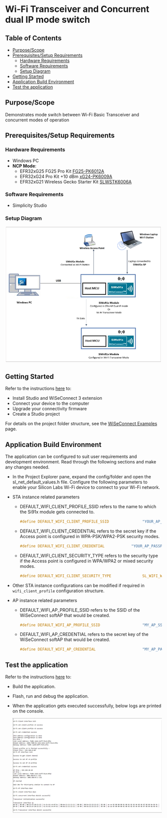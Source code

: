 # Wi-Fi Transceiver and Concurrent dual IP mode switch

## Table of Contents

- [Purpose/Scope](#purposescope)
- [Prerequisites/Setup Requirements](#prerequisitessetup-requirements)
  - [Hardware Requirements](#hardware-requirements)
  - [Software Requirements](#software-requirements)
  - [Setup Diagram](#setup-diagram)
- [Getting Started](#getting-started)
- [Application Build Environment](#application-build-environment)
- [Test the application](#test-the-application)

## Purpose/Scope
Demonstrates mode switch between Wi-Fi Basic Transceiver and concurrent modes of operation

## Prerequisites/Setup Requirements

### Hardware Requirements

- Windows PC
- **NCP Mode**:
  - EFR32xG25 FG25 Pro Kit [FG25-PK6012A](https://www.silabs.com/development-tools/wireless/proprietary/efr32fg25-pro-kit-fg25-pk6012a?tab=overview)
  - EFR32xG24 Pro Kit +10 dBm [xG24-PK6009A](https://www.silabs.com/development-tools/wireless/efr32xg24-pro-kit-10-dbm?tab=overview)
  - EFR32xG21 Wireless Gecko Starter Kit [SLWSTK6006A](https://www.silabs.com/development-tools/wireless/efr32xg21-wireless-starter-kit)

### Software Requirements

- Simplicity Studio

### Setup Diagram

  ![Figure: NCP Setup Diagram](resources/readme/transceiver_switch_setup_ncp.png)

## Getting Started

Refer to the instructions [here](https://docs.silabs.com/wiseconnect/latest/wiseconnect-getting-started/) to:

- Install Studio and WiSeConnect 3 extension
- Connect your device to the computer
- Upgrade your connectivity firmware
- Create a Studio project

For details on the project folder structure, see the [WiSeConnect Examples](https://docs.silabs.com/wiseconnect/latest/wiseconnect-examples/#example-folder-structure) page.

## Application Build Environment

The application can be configured to suit user requirements and development environment. Read through the following sections and make any changes needed.
- In the Project Explorer pane, expand the config/folder and open the sl_net_default_values.h file. Configure the following parameters to enable your Silicon Labs Wi-Fi device to connect to your Wi-Fi network.

- STA instance related parameters

  - DEFAULT_WIFI_CLIENT_PROFILE_SSID refers to the name to which the Si91x module gets connected to.

    ```c
    #define DEFAULT_WIFI_CLIENT_PROFILE_SSID               "YOUR_AP_SSID"
    ```

  - DEFAULT_WIFI_CLIENT_CREDENTIAL refers to the secret key if the Access point is configured in WPA-PSK/WPA2-PSK security modes.

    ```c
    #define DEFAULT_WIFI_CLIENT_CREDENTIAL            "YOUR_AP_PASSPHRASE"
    ```

  - DEFAULT_WIFI_CLIENT_SECURITY_TYPE refers to the security type if the Access point is configured in WPA/WPA2 or mixed security modes.

    ```c
    #define DEFAULT_WIFI_CLIENT_SECURITY_TYPE              SL_WIFI_WPA2
    ```
- Other STA instance configurations can be modified if required in `wifi_client_profile` configuration structure.

- AP instance related parameters

  - DEFAULT_WIFI_AP_PROFILE_SSID refers to the SSID of the WiSeConnect softAP that would be created.

    ```c
    #define DEFAULT_WIFI_AP_PROFILE_SSID                   "MY_AP_SSID"
    ```

  - DEFAULT_WIFI_AP_CREDENTIAL refers to the secret key of the WiSeConnect softAP that would be created.

    ```c
    #define DEFAULT_WIFI_AP_CREDENTIAL                     "MY_AP_PASSPHRASE"
    ```

## Test the application

Refer to the instructions [here](https://docs.silabs.com/wiseconnect/latest/wiseconnect-getting-started/) to:

- Build the application.
- Flash, run and debug the application.
- When the application gets executed successfully, below logs are printed on the console.

  ![Figure: Run time logs](resources/readme/transceiver_switch_logs.png)
